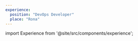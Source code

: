 ```yaml
---
experience:
  position: "DevOps Developer"
  place: "Rona"
---
```


import Experience from '@site/src/components/experience';

<Experience title={frontMatter.title} />